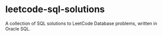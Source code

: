 # leetcode-sql-solutions
A collection of SQL solutions to LeetCode Database problems, written in Oracle SQL.
